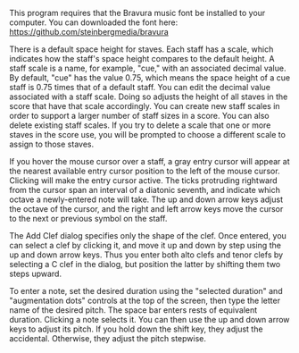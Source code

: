 This program requires that the Bravura music font be installed to your computer. You can downloaded the font here: https://github.com/steinbergmedia/bravura

There is a default space height for staves. Each staff has a scale, which indicates how the staff's space height compares to the default height. A staff scale is a name, for example, "cue," with an associated decimal value. By default, "cue" has the value 0.75, which means the space height of a cue staff is 0.75 times that of a default staff. You can edit the decimal value associated with a staff scale. Doing so adjusts the height of all staves in the score that have that scale accordingly. You can create new staff scales in order to support a larger number of staff sizes in a score. You can also delete existing staff scales. If you try to delete a scale that one or more staves in the score use, you will be prompted to choose a different scale to assign to those staves.

If you hover the mouse cursor over a staff, a gray entry cursor will appear at the nearest available entry cursor position to the left of the mouse cursor. Clicking will make the entry cursor active. The ticks protruding rightward from the cursor span an interval of a diatonic seventh, and indicate which octave a newly-entered note will take. The up and down arrow keys adjust the octave of the cursor, and the right and left arrow keys move the cursor to the next or previous symbol on the staff.

The Add Clef dialog specifies only the shape of the clef. Once entered, you can select a clef by clicking it, and move it up and down by step using the up and down arrow keys. Thus you enter both alto clefs and tenor clefs by selecting a C clef in the dialog, but position the latter by shifting them two steps upward.

To enter a note, set the desired duration using the "selected duration" and "augmentation dots" controls at the top of the screen, then type the letter name of the desired pitch. The space bar enters rests of equivalent duration. Clicking a note selects it. You can then use the up and down arrow keys to adjust its pitch. If you hold down the shift key, they adjust the accidental. Otherwise, they adjust the pitch stepwise.